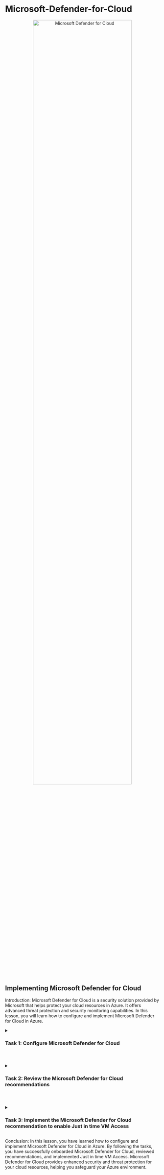 # Microsoft-Defender-for-Cloud

<p align="center">
<img src="https://github.com/0xbythesecond/Microsoft-Defender-for-Cloud/assets/23303634/1456ba8e-c14f-4d66-bdaf-de767253ea5d" height="80%" width="80%" alt="Microsoft Defender for Cloud"/>
</p>  

## Implementing Microsoft Defender for Cloud

Introduction:
Microsoft Defender for Cloud is a security solution provided by Microsoft that helps protect your cloud resources in Azure. It offers advanced threat protection and security monitoring capabilities. In this lesson, you will learn how to configure and implement Microsoft Defender for Cloud in Azure.


<details>
  
  <summary>
    
### Task 1: Configure Microsoft Defender for Cloud
    
  </summary>
  
To configure Microsoft Defender for Cloud, follow these steps:

- Sign in to the Azure portal `https://portal.azure.com/` using an account with Owner or Contributor role in the Azure subscription.

- In the Azure portal, use the search box at the top to search for "Microsoft Defender for Cloud" and press Enter.

- On the Microsoft Defender for Cloud | Getting started blade, click Upgrade.

- In the Install agents tab, scroll down and click Install agents.

- In the Select workspaces with enhanced security features section, enable the Microsoft Defender plan by selecting your Log Analytics Workspace, then click the Upgrade button.
  
<img src="https://github.com/0xbythesecond/Microsoft-Defender-for-Cloud/assets/23303634/d25115b6-ffd5-44f9-9ee9-932fac1712bc" height="80%" width="80%" alt="Enable Defender for Cloud on LAW"/>

- Navigate to Microsoft Defender for Cloud and click "Environment Settings" under the Management settings in the vertical menu bar.

- On the Environment Settings blade, click the relevant subscription.
  
<img src="https://github.com/0xbythesecond/Microsoft-Defender-for-Cloud/assets/23303634/61156817-1e0a-4ce7-bc2b-8307bd4c8f91" height="70%" width="70%" alt="Environment Settings for Subscription"/>

- On the Defender plans blade, select "Enable all Microsoft Defender for Cloud Plans".
  
<img src="https://github.com/0xbythesecond/Microsoft-Defender-for-Cloud/assets/23303634/b2799abf-f73d-48a3-bd12-82717e2a98a2" height="70%" width="70%" alt="Enable All Plans for Subscription"/>


- Go back to the Environment Settings blade, expand until your subscription appears, and click the entry representing the Log Analytics workspace you created in the previous lab.
  
<img src="https://github.com/0xbythesecond/Microsoft-Defender-for-Cloud/assets/23303634/4d5b4da7-c04a-4cd2-bd77-a13f3f2d3ecf" height="80%" width="80%" alt="Enable Defender Plans in Environment Settings"/>

- On the Settings | Defender plans blade, ensure that "Enable all Microsoft Defender for Cloud plans" is selected.
  
  <img src="https://github.com/0xbythesecond/Microsoft-Defender-for-Cloud/assets/23303634/b9ebc10e-c853-4510-83cd-0a74fe1cf32c" height="80%" width="80%" alt="Enable All Defender Plans"/>

- Select "Data collection" from the Microsoft Defender for Cloud | Settings blade. Choose "All Events" and click Save.
  
<img src="https://github.com/0xbythesecond/Microsoft-Defender-for-Cloud/assets/23303634/61eefa36-7e44-4c91-99b8-bc16953553d5" height="90%" width="90%" alt="All Events for Data Collection"/>

</details>

#

<details> 
  
  <summary>
    
### Task 2: Review the Microsoft Defender for Cloud recommendations
    
  </summary> 
  
To review the Microsoft Defender for Cloud recommendations, follow these steps:

- Go back to the Microsoft Defender for Cloud | Overview blade in the Azure portal.

- Review the Secure Score tile to see the current score if available.
  
<img src="https://github.com/0xbythesecond/Microsoft-Defender-for-Cloud/assets/23303634/05450b71-badd-4532-abb0-0435538125c1" height="70%" width="70%" alt="Secure Score (1)"/>


- Navigate to the Assessed resources section on the Overview blade.

- On the Inventory blade, select the entry for your virtual machine (myVM).

- On the Resource health blade, go to the Recommendations tab and review the list of recommendations for your virtual machine.
  
<img src="https://github.com/0xbythesecond/Microsoft-Defender-for-Cloud/assets/23303634/c6432c90-d988-41e9-a243-a74c3526a56b" height="90%" width="90%" alt="Secuirty Recommendations for VM"/>
  
  </details>
  
  #

<details> 
  
<summary> 
  
### Task 3: Implement the Microsoft Defender for Cloud recommendation to enable Just in time VM Access
  
  </summary> 
  
To implement the recommendation to enable Just in time VM Access on your virtual machine, follow these steps:

- Go back to the Microsoft Defender for Cloud | Overview blade in the Azure portal and select "Workload protections" under the Cloud Security tile.

- On the Workload protections blade, click the "Just-in-time VM access" tile in the Advanced protection section.
  
<img src="https://github.com/0xbythesecond/Microsoft-Defender-for-Cloud/assets/23303634/67606466-d9c4-4183-a01b-9711ab074b13" height="90%" width="90%" alt="Workload Protection - Just-In-Time access"/>

- On the Just-in-time VM access blade, under the Virtual machines section, select "Not Configured" and then click the entry for your virtual machine (myVM).

- Click the "Enable JIT on 1 VM" option on the far right of the Virtual machines section.
  
<img src="https://github.com/0xbythesecond/Microsoft-Defender-for-Cloud/assets/23303634/1bbd4a40-6e27-475f-a106-92f108c4db7d" height="90%" width="90%" alt="Enable JIT on VM"/>

- On the JIT VM access configuration blade, click the ellipsis button on the far right of the row referencing port 22, and then click Delete.
  
<img src="https://github.com/0xbythesecond/Microsoft-Defender-for-Cloud/assets/23303634/1e95d7f1-82c1-4041-981e-95bf185dd1e2" height="80%" width="80%" alt="JIT VM Access Configuration"/>  

- Click Save on the JIT VM access configuration blade.

- Monitor the progress of the configuration by clicking on the Notifications icon in the toolbar and viewing the Notifications blade.

  >**Note**: It may take some time for the implementation of recommendations to be reflected in the Secure Score. Periodically check the Secure Score to determine the impact of implementing these features.
  
  </details>

Conclusion:
In this lesson, you have learned how to configure and implement Microsoft Defender for Cloud in Azure. By following the tasks, you have successfully onboarded Microsoft Defender for Cloud, reviewed recommendations, and implemented Just in time VM Access. Microsoft Defender for Cloud provides enhanced security and threat protection for your cloud resources, helping you safeguard your Azure environment.
